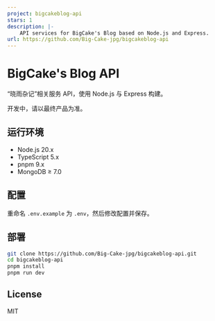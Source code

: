 ```yaml
---
project: bigcakeblog-api
stars: 1
description: |-
    API services for BigCake's Blog based on Node.js and Express.
url: https://github.com/Big-Cake-jpg/bigcakeblog-api
---
```


# BigCake's Blog API

“晓雨杂记”相关服务 API，使用 Node.js 与 Express 构建。

开发中，请以最终产品为准。

## 运行环境

- Node.js 20.x
- TypeScript 5.x
- pnpm 9.x
- MongoDB ≥ 7.0

## 配置

重命名 `.env.example` 为 `.env`，然后修改配置并保存。

## 部署

```bash
git clone https://github.com/Big-Cake-jpg/bigcakeblog-api.git
cd bigcakeblog-api
pnpm install
pnpm run dev
```

## License

MIT

